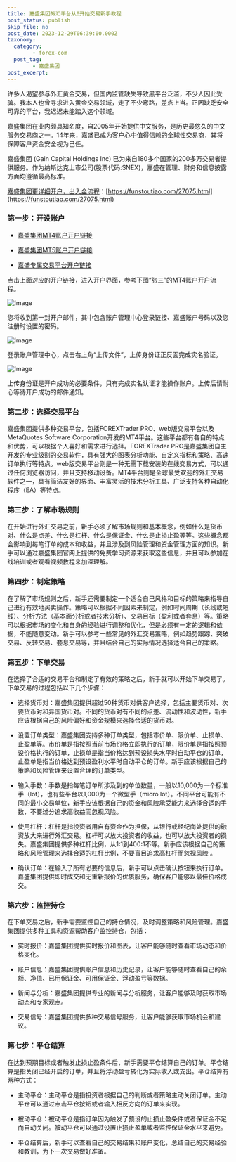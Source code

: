 ```yaml
---
title: 嘉盛集团外汇平台从0开始交易新手教程
post_status: publish
skip_file: no
post_date: 2023-12-29T06:39:00.000Z
taxonomy:
  category:
        - forex-com
  post_tag:
        - 嘉盛集团
post_excerpt: 
---
```

许多人渴望参与外汇黄金交易，但国内监管缺失导致黑平台泛滥，不少人因此受骗。我本人也曾寻求进入黄金交易领域，走了不少弯路，差点上当。正因缺乏安全可靠的平台，我迟迟未能踏入这个领域。

嘉盛集团在业内颇具知名度，自2005年开始提供中文服务，是历史最悠久的中文服务交易商之一。14年来，嘉盛已成为客户心中值得信赖的全球性交易商，其将保障客户资金安全视为己任。

嘉盛集团 (Gain Capital Holdings Inc) 已为来自180多个国家的200多万交易者提供服务。作为纳斯达克上市公司(股票代码:SNEX)，嘉盛在管理、财务和信息披露方面均遵循最高标准。

[嘉盛集团更详细开户，出入金流程](https://funstoutiao.com/27075.html)：[https://funstoutiao.com/27075.html](https://funstoutiao.com/27075.html)

### 第一步：开设账户

* [嘉盛集团MT4账户开户链接](https://s.ssgg.net/jsmt4)

* [嘉盛集团MT5账户开户链接](https://s.ssgg.net/jsmt5)

* [嘉盛专属交易平台开户链接](https://s.ssgg.net/js)

点击上面对应的开户链接，进入开户界面，参考下图“张三”的MT4账户开户流程。

![Image](https://prod-files-secure.s3.us-west-2.amazonaws.com/39ed1227-6d7d-4570-be36-9ccd4a2c4241/7a167aea-686b-400d-af59-4e18eb607a40/640.png?X-Amz-Algorithm=AWS4-HMAC-SHA256&X-Amz-Content-Sha256=UNSIGNED-PAYLOAD&X-Amz-Credential=ASIAZI2LB466UX6AKTDB%2F20250924%2Fus-west-2%2Fs3%2Faws4_request&X-Amz-Date=20250924T221308Z&X-Amz-Expires=3600&X-Amz-Security-Token=IQoJb3JpZ2luX2VjEN7%2F%2F%2F%2F%2F%2F%2F%2F%2F%2FwEaCXVzLXdlc3QtMiJGMEQCIBvc%2FjA3mYhNEMJyCtGWntF025XCUjbH92EiOlRmkMRPAiALTOX9S9Soh%2FHHw8c9E9QDWAxmzcvx9Ra%2FOAzobb5DaSr%2FAwhnEAAaDDYzNzQyMzE4MzgwNSIM5bQeUndonNFfXXAjKtwDMc%2BO%2F8X7aIcR3kUCw5i9wtd6%2ByZ%2FPBRtKJJOndyXxJ90GNeMxvxt7FFEgaPPCWb5fuZY4lNmIseba5Kf3Um8mfExJ%2Fcn0AHcd8tQBYPUES8DvgEXZy9sxoUHVGKsDPV7%2FMk0uv5krEw0Te%2B2NYktO%2FRZBFXJENUB93JZ7Zo6J2J9cdPP66%2FnAx5TqmK9xOS6za1QvVQSd0ijlkBOsQU2%2BVZnEe%2BRBhqZvkZVHP1nJJ121y%2Faj0pzU0q1QqeL6cqu6W0jhExOJLYIoq9FC%2F1XOnX21iel%2Bhfal4FiiDCXd0FzZgirLd0ZnXlqpP%2F2ftlX%2FKQkzT7zZqIE6ysSR1eu6nBOHtS%2Bai%2BberhKYGaE6iEAbJrDV5bWZpVUvcLjUZTjdX9Zo58ke%2BJKb99t5jTX%2BezSvpm19%2FyliN6FIIykEpCU0dBPUlGNConNCTWLEJPPp%2Fvegd8WgoelOvAMjGv%2FlEgNOJgpmTdwKq%2F3Tl0PFVjWVXrzPf9WTn8KB9tmNorfJ2pO9flhA%2BsgbIYICQqh4ZVpwVQ14Y%2FV034tFVy44IdcH8tfk1e9ubaEafGdl3LxUK770OHb3KbjeWb8yZs%2BT4p4%2B9m5ux75ULpqWofwIKFbxGmXIaMMYVsm1x8w1MLRxgY6pgGxr6qfJTI9V41w0RzWNtAaFu%2FOO0CkUa9ecMOKIs3rrZAV1l9Kr0efpz%2BNmTulZbit1Ja1niuzf88NxwpvVrcCpgVJJo29uiKxGKrf08%2FXC1FFAnz6pn1lSh0d6%2FllHK7COSfiYEw7ITjs5Tkd2TDQxxE6tu0aRiN424E6vwCcZQl9sVVGhhwQ72zJ%2BOHArkWJbVNCtIB7MLFRVwvgZqzW8ylAp62s&X-Amz-Signature=a033f4adc76db55d403e2033063666020e1ec2c0e32f1e097da789753be11839&X-Amz-SignedHeaders=host&x-amz-checksum-mode=ENABLED&x-id=GetObject)

您将收到第一封开户邮件，其中包含账户管理中心登录链接、嘉盛账户号码以及您注册时设置的密码。

![Image](https://prod-files-secure.s3.us-west-2.amazonaws.com/39ed1227-6d7d-4570-be36-9ccd4a2c4241/eaa1c6b3-2877-4284-a0e1-530e222c27fb/image.png?X-Amz-Algorithm=AWS4-HMAC-SHA256&X-Amz-Content-Sha256=UNSIGNED-PAYLOAD&X-Amz-Credential=ASIAZI2LB466UX6AKTDB%2F20250924%2Fus-west-2%2Fs3%2Faws4_request&X-Amz-Date=20250924T221308Z&X-Amz-Expires=3600&X-Amz-Security-Token=IQoJb3JpZ2luX2VjEN7%2F%2F%2F%2F%2F%2F%2F%2F%2F%2FwEaCXVzLXdlc3QtMiJGMEQCIBvc%2FjA3mYhNEMJyCtGWntF025XCUjbH92EiOlRmkMRPAiALTOX9S9Soh%2FHHw8c9E9QDWAxmzcvx9Ra%2FOAzobb5DaSr%2FAwhnEAAaDDYzNzQyMzE4MzgwNSIM5bQeUndonNFfXXAjKtwDMc%2BO%2F8X7aIcR3kUCw5i9wtd6%2ByZ%2FPBRtKJJOndyXxJ90GNeMxvxt7FFEgaPPCWb5fuZY4lNmIseba5Kf3Um8mfExJ%2Fcn0AHcd8tQBYPUES8DvgEXZy9sxoUHVGKsDPV7%2FMk0uv5krEw0Te%2B2NYktO%2FRZBFXJENUB93JZ7Zo6J2J9cdPP66%2FnAx5TqmK9xOS6za1QvVQSd0ijlkBOsQU2%2BVZnEe%2BRBhqZvkZVHP1nJJ121y%2Faj0pzU0q1QqeL6cqu6W0jhExOJLYIoq9FC%2F1XOnX21iel%2Bhfal4FiiDCXd0FzZgirLd0ZnXlqpP%2F2ftlX%2FKQkzT7zZqIE6ysSR1eu6nBOHtS%2Bai%2BberhKYGaE6iEAbJrDV5bWZpVUvcLjUZTjdX9Zo58ke%2BJKb99t5jTX%2BezSvpm19%2FyliN6FIIykEpCU0dBPUlGNConNCTWLEJPPp%2Fvegd8WgoelOvAMjGv%2FlEgNOJgpmTdwKq%2F3Tl0PFVjWVXrzPf9WTn8KB9tmNorfJ2pO9flhA%2BsgbIYICQqh4ZVpwVQ14Y%2FV034tFVy44IdcH8tfk1e9ubaEafGdl3LxUK770OHb3KbjeWb8yZs%2BT4p4%2B9m5ux75ULpqWofwIKFbxGmXIaMMYVsm1x8w1MLRxgY6pgGxr6qfJTI9V41w0RzWNtAaFu%2FOO0CkUa9ecMOKIs3rrZAV1l9Kr0efpz%2BNmTulZbit1Ja1niuzf88NxwpvVrcCpgVJJo29uiKxGKrf08%2FXC1FFAnz6pn1lSh0d6%2FllHK7COSfiYEw7ITjs5Tkd2TDQxxE6tu0aRiN424E6vwCcZQl9sVVGhhwQ72zJ%2BOHArkWJbVNCtIB7MLFRVwvgZqzW8ylAp62s&X-Amz-Signature=501d1814190f9ba1808725b00feff571a130b70af81ea12037ba7290aa96f51c&X-Amz-SignedHeaders=host&x-amz-checksum-mode=ENABLED&x-id=GetObject)

登录账户管理中心，点击右上角“上传文件”，上传身份证正反面完成实名验证。

![Image](https://prod-files-secure.s3.us-west-2.amazonaws.com/39ed1227-6d7d-4570-be36-9ccd4a2c4241/54090639-09fc-46b4-a135-e0289f707147/image.png?X-Amz-Algorithm=AWS4-HMAC-SHA256&X-Amz-Content-Sha256=UNSIGNED-PAYLOAD&X-Amz-Credential=ASIAZI2LB466UX6AKTDB%2F20250924%2Fus-west-2%2Fs3%2Faws4_request&X-Amz-Date=20250924T221308Z&X-Amz-Expires=3600&X-Amz-Security-Token=IQoJb3JpZ2luX2VjEN7%2F%2F%2F%2F%2F%2F%2F%2F%2F%2FwEaCXVzLXdlc3QtMiJGMEQCIBvc%2FjA3mYhNEMJyCtGWntF025XCUjbH92EiOlRmkMRPAiALTOX9S9Soh%2FHHw8c9E9QDWAxmzcvx9Ra%2FOAzobb5DaSr%2FAwhnEAAaDDYzNzQyMzE4MzgwNSIM5bQeUndonNFfXXAjKtwDMc%2BO%2F8X7aIcR3kUCw5i9wtd6%2ByZ%2FPBRtKJJOndyXxJ90GNeMxvxt7FFEgaPPCWb5fuZY4lNmIseba5Kf3Um8mfExJ%2Fcn0AHcd8tQBYPUES8DvgEXZy9sxoUHVGKsDPV7%2FMk0uv5krEw0Te%2B2NYktO%2FRZBFXJENUB93JZ7Zo6J2J9cdPP66%2FnAx5TqmK9xOS6za1QvVQSd0ijlkBOsQU2%2BVZnEe%2BRBhqZvkZVHP1nJJ121y%2Faj0pzU0q1QqeL6cqu6W0jhExOJLYIoq9FC%2F1XOnX21iel%2Bhfal4FiiDCXd0FzZgirLd0ZnXlqpP%2F2ftlX%2FKQkzT7zZqIE6ysSR1eu6nBOHtS%2Bai%2BberhKYGaE6iEAbJrDV5bWZpVUvcLjUZTjdX9Zo58ke%2BJKb99t5jTX%2BezSvpm19%2FyliN6FIIykEpCU0dBPUlGNConNCTWLEJPPp%2Fvegd8WgoelOvAMjGv%2FlEgNOJgpmTdwKq%2F3Tl0PFVjWVXrzPf9WTn8KB9tmNorfJ2pO9flhA%2BsgbIYICQqh4ZVpwVQ14Y%2FV034tFVy44IdcH8tfk1e9ubaEafGdl3LxUK770OHb3KbjeWb8yZs%2BT4p4%2B9m5ux75ULpqWofwIKFbxGmXIaMMYVsm1x8w1MLRxgY6pgGxr6qfJTI9V41w0RzWNtAaFu%2FOO0CkUa9ecMOKIs3rrZAV1l9Kr0efpz%2BNmTulZbit1Ja1niuzf88NxwpvVrcCpgVJJo29uiKxGKrf08%2FXC1FFAnz6pn1lSh0d6%2FllHK7COSfiYEw7ITjs5Tkd2TDQxxE6tu0aRiN424E6vwCcZQl9sVVGhhwQ72zJ%2BOHArkWJbVNCtIB7MLFRVwvgZqzW8ylAp62s&X-Amz-Signature=c3932b156c49d6daa899c532cc12387ee51bc46914f8a377e7b774e37a38a6d6&X-Amz-SignedHeaders=host&x-amz-checksum-mode=ENABLED&x-id=GetObject)

上传身份证是开户成功的必要条件，只有完成实名认证才能操作账户。上传后请耐心等待开户成功的邮件通知。

### 第二步：选择交易平台

嘉盛集团提供多种交易平台，包括FOREXTrader PRO、web版交易平台以及MetaQuotes Software Corporation开发的MT4平台。这些平台都有各自的特点和优势，可以根据个人喜好和需求进行选择。FOREXTrader PRO是嘉盛集团自主开发的专业级别的交易软件，具有强大的图表分析功能、自定义指标和策略、高速订单执行等特点。web版交易平台则是一种无需下载安装的在线交易方式，可以通过任何浏览器访问，并且支持移动设备。MT4平台则是全球最受欢迎的外汇交易软件之一，具有简洁友好的界面、丰富灵活的技术分析工具、广泛支持各种自动化程序（EA）等特点。

### 第三步：了解市场规则

在开始进行外汇交易之前，新手必须了解市场规则和基本概念，例如什么是货币对、什么是点差、什么是杠杆、什么是保证金、什么是止损止盈等等。这些概念都会影响到每笔订单的成本和收益，并且涉及到风险管理和资金管理方面的知识。新手可以通过嘉盛集团官网上提供的免费学习资源来获取这些信息，并且可以参加在线培训或者观看视频教程来加深理解。

### 第四步：制定策略

在了解了市场规则之后，新手还需要制定一个适合自己风格和目标的策略来指导自己进行有效地买卖操作。策略可以根据不同因素来制定，例如时间周期（长线或短线）、分析方法（基本面分析或者技术分析）、交易目标（盈利或者套息）等。策略可以根据市场的变化和自身的经验进行调整和优化，但是必须有一定的逻辑和依据，不能随意变动。新手可以参考一些常见的外汇交易策略，例如趋势跟踪、突破交易、反转交易、套息交易等，并且结合自己的实际情况选择适合自己的策略。

### 第五步：下单交易

在选择了合适的交易平台和制定了有效的策略之后，新手就可以开始下单交易了。下单交易的过程包括以下几个步骤：

* 选择货币对：嘉盛集团提供超过50种货币对供客户选择，包括主要货币对、次要货币对和异国货币对。不同的货币对有不同的点差、流动性和波动性，新手应该根据自己的风险偏好和资金规模来选择合适的货币对。

* 设置订单类型：嘉盛集团支持多种订单类型，包括市价单、限价单、止损单、止盈单等。市价单是指按照当前市场价格立即执行的订单，限价单是指按照预设价格执行的订单，止损单是指当价格达到预设损失水平时自动平仓的订单，止盈单是指当价格达到预设盈利水平时自动平仓的订单。新手应该根据自己的策略和风险管理来设置合理的订单类型。

* 输入手数：手数是指每笔订单所涉及到的单位数量，一般以10,000为一个标准手（lot），也有些平台以1,000为一个微型手（micro lot）。不同平台可能有不同的最小交易单位，新手应该根据自己的资金和风险承受能力来选择合适的手数，不要过分追求高收益而忽视风险。

* 使用杠杆：杠杆是指投资者用自有资金作为担保，从银行或经纪商处提供的融资放大来进行外汇交易。杠杆可以放大投资者的收益，也可以放大投资者的损失。嘉盛集团提供多种杠杆比例，从1:1到400:1不等。新手应该根据自己的策略和风险管理来选择合适的杠杆比例，不要盲目追求高杠杆而忽视风险 。

* 确认订单：在输入了所有必要的信息后，新手可以点击确认按钮来执行订单。嘉盛集团提供即时成交和无重新报价的优质服务，确保客户能够以最佳价格成交。

### 第六步：监控持仓

在下单交易之后，新手需要监控自己的持仓情况，及时调整策略和风险管理。嘉盛集团提供多种工具和资源帮助客户监控持仓，包括：

* 实时报价：嘉盛集团提供实时报价和图表，让客户能够随时查看市场动态和价格变化。

* 账户信息：嘉盛集团提供账户信息和历史记录，让客户能够随时查看自己的余额、净值、已用保证金、可用保证金、浮动盈亏等数据。

* 新闻与分析：嘉盛集团提供专业的新闻与分析服务，让客户能够及时获取市场动态和专家观点。

* 交易信号：嘉盛集团提供多种交易信号服务，让客户能够获取市场机会和建议。

### 第七步：平仓结算

在达到预期目标或者触发止损止盈条件后，新手需要平仓结算自己的订单。平仓结算是指关闭已经开启的订单，并且将浮动盈亏转化为实际收入或支出。平仓结算有两种方式：

* 主动平仓：主动平仓是指投资者根据自己的判断或者策略主动关闭订单。主动平仓可以通过点击平仓按钮或者输入相反方向的订单来实现。

* 被动平仓：被动平仓是指订单因为触发了预设的止损止盈条件或者保证金不足而自动关闭。被动平仓可以通过设置止损止盈单或者监控保证金水平来避免。

* 平仓结算后，新手可以查看自己的交易结果和账户变化，总结自己的交易经验和教训，为下一次交易做好准备。